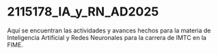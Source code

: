 # 2115178_IA_y_RN_AD2025
Aquí se encuentran las actividades y avances hechos para la materia de Inteligencia Artificial y Redes Neuronales para la carrera de IMTC en la FIME.
